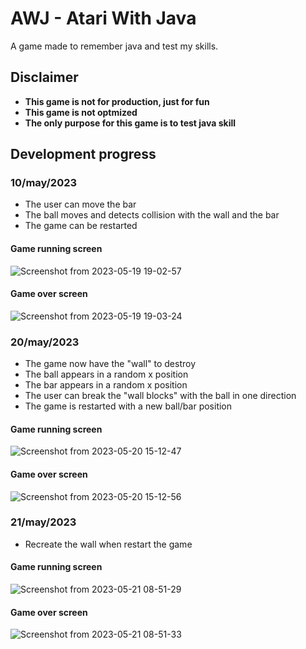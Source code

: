 # AWJ - Atari With Java

A game made to remember java and test my skills.

## Disclaimer

- **This game is not for production, just for fun**
- **This game is not optmized**
- **The only purpose for this game is to test java skill**

## Development progress

### 10/may/2023

- The user can move the bar
- The ball moves and detects collision with the wall and the bar
- The game can be restarted

#### Game running screen

![Screenshot from 2023-05-19 19-02-57](https://github.com/marcos-venicius/atari-with-java/assets/94018427/828d7b7b-94d0-4e9e-8744-40ca9ca94fe9)

#### Game over screen

![Screenshot from 2023-05-19 19-03-24](https://github.com/marcos-venicius/atari-with-java/assets/94018427/1dc596c1-b9af-4219-9218-75ecdf18c56d)


### 20/may/2023

- The game now have the "wall" to destroy
- The ball appears in a random x position
- The bar appears in a random x position
- The user can break the "wall blocks" with the ball in one direction
- The game is restarted with a new ball/bar position

#### Game running screen

![Screenshot from 2023-05-20 15-12-47](https://github.com/marcos-venicius/atari-with-java/assets/94018427/ae037e66-c7d4-4674-9a9c-e90ced6c6a4b)

#### Game over screen

![Screenshot from 2023-05-20 15-12-56](https://github.com/marcos-venicius/atari-with-java/assets/94018427/6f1d28ca-194a-4226-a25e-b7e527a7e086)


### 21/may/2023

- Recreate the wall when restart the game

#### Game running screen

![Screenshot from 2023-05-21 08-51-29](https://github.com/marcos-venicius/atari-with-java/assets/94018427/14a9f3b0-5240-4ba7-adb2-fba1c7c688ce)

#### Game over screen

![Screenshot from 2023-05-21 08-51-33](https://github.com/marcos-venicius/atari-with-java/assets/94018427/b6ff16c6-d699-49f0-a06f-8227fed379a5)


